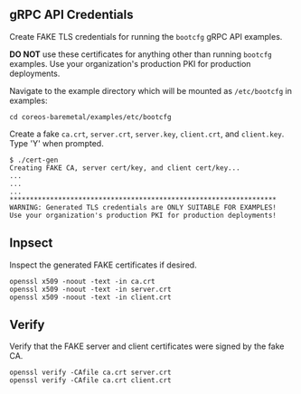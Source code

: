 
## gRPC API Credentials

Create FAKE TLS credentials for running the `bootcfg` gRPC API examples.

**DO NOT** use these certificates for anything other than running `bootcfg` examples. Use your organization's production PKI for production deployments.

Navigate to the example directory which will be mounted as `/etc/bootcfg` in examples:

    cd coreos-baremetal/examples/etc/bootcfg

Create a fake `ca.crt`, `server.crt`, `server.key`, `client.crt`, and `client.key`. Type 'Y' when prompted.

    $ ./cert-gen
    Creating FAKE CA, server cert/key, and client cert/key...
    ...
    ...
    ...
    ******************************************************************
    WARNING: Generated TLS credentials are ONLY SUITABLE FOR EXAMPLES!
    Use your organization's production PKI for production deployments!

## Inpsect

Inspect the generated FAKE certificates if desired.

    openssl x509 -noout -text -in ca.crt
    openssl x509 -noout -text -in server.crt
    openssl x509 -noout -text -in client.crt

## Verify

Verify that the FAKE server and client certificates were signed by the fake CA.

    openssl verify -CAfile ca.crt server.crt
    openssl verify -CAfile ca.crt client.crt